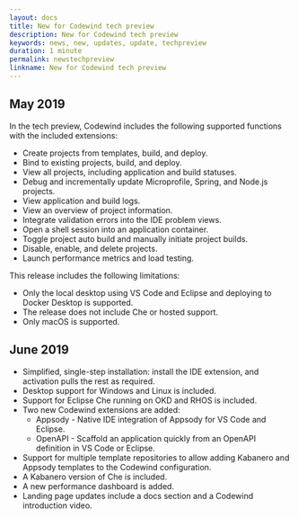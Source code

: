 ```yaml
---
layout: docs
title: New for Codewind tech preview
description: New for Codewind tech preview
keywords: news, new, updates, update, techpreview
duration: 1 minute
permalink: newstechpreview
linkname: New for Codewind tech preview
---
```


## May 2019

In the tech preview, Codewind includes the following supported functions with the included extensions:
- Create projects from templates, build, and deploy.
- Bind to existing projects, build, and deploy.
- View all projects, including application and build statuses.
- Debug and incrementally update Microprofile, Spring, and Node.js projects.
- View application and build logs.
- View an overview of  project information.
- Integrate validation errors into the IDE problem views.
- Open a shell session into an application container.
- Toggle project auto build and manually initiate project builds.
- Disable, enable, and delete projects.
- Launch performance metrics and load testing.

This release includes the following limitations:
- Only the local desktop using VS Code and Eclipse and deploying to Docker Desktop is supported.
- The release does not include Che or hosted support.
- Only macOS is supported.

## June 2019
- Simplified, single-step installation: install the IDE extension, and activation pulls the rest as required.
- Desktop support for Windows and Linux is included.
- Support for Eclipse Che running on OKD and RHOS is included.
- Two new Codewind extensions are added:
  - Appsody - Native IDE integration of Appsody for VS Code and Eclipse.
  - OpenAPI - Scaffold an application quickly from an OpenAPI definition in VS Code or Eclipse.
- Support for multiple template repositories to allow adding Kabanero and Appsody templates to the Codewind configuration.
- A Kabanero version of Che is included.
- A new performance dashboard is added.
- Landing page updates include a docs section and a Codewind introduction video.